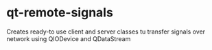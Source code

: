 qt-remote-signals
=================

Creates ready-to use client and server classes tu transfer signals over network using QIODevice and QDataStream
